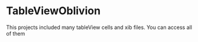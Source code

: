 # TableViewOblivion
This projects included many tableView cells and xib files. You can access all of them 
